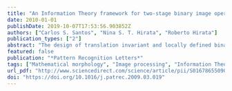 ```yaml
---
title: "An Information Theory framework for two-stage binary image operator design"
date: 2010-01-01
publishDate: 2019-10-07T17:53:56.903852Z
authors: ["Carlos S. Santos", "Nina S. T. Hirata", "Roberto Hirata"]
publication_types: ["2"]
abstract: "The design of translation invariant and locally defined binary image operators over large windows is made difficult by decreased statistical precision and increased training time. We present a complete framework for the application of stacked design, a recently proposed technique to create two-stage operators that circumvents that difficulty. We propose a novel algorithm, based on Information Theory, to find groups of pixels that should be used together to predict the output value. We employ this algorithm to automate the process of creating a set of first-level operators that are later combined in a global operator. We also propose a principled way to guide this combination, by using feature selection and model comparison. Experimental results show that the proposed framework leads to better results than single stage design."
featured: false
publication: "*Pattern Recognition Letters*"
tags: ["Mathematical morphology", "Image processing", "Information Theory", "Machine learning"]
url_pdf: "http://www.sciencedirect.com/science/article/pii/S0167865509001354"
doi: "https://doi.org/10.1016/j.patrec.2009.03.019"
---
```


